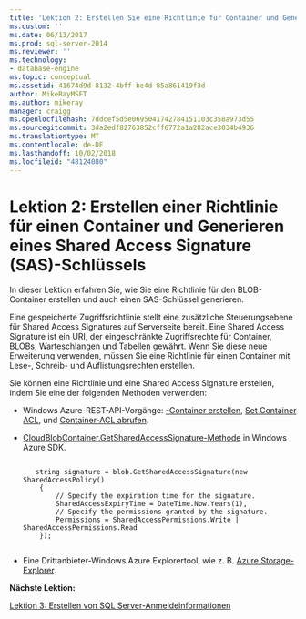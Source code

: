 ```yaml
---
title: 'Lektion 2: Erstellen Sie eine Richtlinie für Container und Generieren eines Shared Access Signature (SAS)-Schlüssels | Microsoft-Dokumentation'
ms.custom: ''
ms.date: 06/13/2017
ms.prod: sql-server-2014
ms.reviewer: ''
ms.technology:
- database-engine
ms.topic: conceptual
ms.assetid: 41674d9d-8132-4bff-be4d-85a861419f3d
author: MikeRayMSFT
ms.author: mikeray
manager: craigg
ms.openlocfilehash: 7ddcef5d5e0695041742784151103c358a973d55
ms.sourcegitcommit: 3da2edf82763852cff6772a1a282ace3034b4936
ms.translationtype: MT
ms.contentlocale: de-DE
ms.lasthandoff: 10/02/2018
ms.locfileid: "48124080"
---
```

# <a name="lesson-2-create-a-policy-on-container-and-generate-a-shared-access-signature-sas-key"></a>Lektion 2: Erstellen einer Richtlinie für einen Container und Generieren eines Shared Access Signature (SAS)-Schlüssels
  In dieser Lektion erfahren Sie, wie Sie eine Richtlinie für den BLOB-Container erstellen und auch einen SAS-Schlüssel generieren.  
  
 Eine gespeicherte Zugriffsrichtlinie stellt eine zusätzliche Steuerungsebene für Shared Access Signatures auf Serverseite bereit. Eine Shared Access Signature ist ein URI, der eingeschränkte Zugriffsrechte für Container, BLOBs, Warteschlangen und Tabellen gewährt. Wenn Sie diese neue Erweiterung verwenden, müssen Sie eine Richtlinie für einen Container mit Lese-, Schreib- und Auflistungsrechten erstellen.  
  
 Sie können eine Richtlinie und eine Shared Access Signature erstellen, indem Sie eine der folgenden Methoden verwenden:  
  
-   Windows Azure-REST-API-Vorgänge: [-Container erstellen](https://msdn.microsoft.com/library/azure/dd179468.aspx), [Set Container ACL](https://msdn.microsoft.com/library/azure/dd179391.aspx), und [Container-ACL abrufen](https://msdn.microsoft.com/library/azure/dd179469.aspx).  
  
-   [CloudBlobContainer.GetSharedAccessSignature-Methode](https://msdn.microsoft.com/library/azure/microsoft.windowsazure.storageclient.cloudblobcontainer.getsharedaccesssignature.aspx) in Windows Azure SDK.  
  
    ```  
  
       string signature = blob.GetSharedAccessSignature(new SharedAccessPolicy()   
        {   
            // Specify the expiration time for the signature.   
            SharedAccessExpiryTime = DateTime.Now.Years(1),   
            // Specify the permissions granted by the signature.    
            Permissions = SharedAccessPermissions.Write | SharedAccessPermissions.Read   
        });  
  
    ```  
  
-   Eine Drittanbieter-Windows Azure Explorertool, wie z. B. [Azure Storage-Explorer](http://azurestorageexplorer.codeplex.com/).  
  
 **Nächste Lektion:**  
  
 [Lektion 3: Erstellen von SQL Server-Anmeldeinformationen](../relational-databases/lesson-2-create-a-sql-server-credential-using-a-shared-access-signature.md)  
  
  

